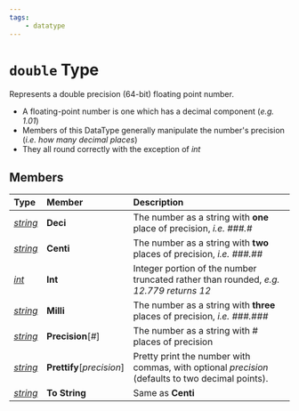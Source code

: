 ```yaml
---
tags:
    - datatype
---
```


# `double` Type

Represents a double precision (64-bit) floating point number.

* A floating-point number is one which has a decimal component (_e.g. 1.01_)
* Members of this DataType generally manipulate the number's precision (_i.e. how many decimal places_)
* They all round correctly with the exception of _int_

## Members

| **Type** | **Member** | **Description** |
| :--- | :--- | :--- |
| [_string_](datatype-string.md) | **Deci** | The number as a string with **one** place of precision, _i.e. ###.#_ |
| [_string_](datatype-string.md) | **Centi** | The number as a string with **two** places of precision, _i.e. ###.##_ |
| [_int_](datatype-int.md) | **Int** | Integer portion of the number truncated rather than rounded, _e.g. 12.779 returns 12_ |
| [_string_](datatype-string.md) | **Milli** | The number as a string with **three** places of precision, _i.e. ###.###_ |
| [_string_](datatype-string.md) | **Precision**[_#_] | The number as a string with # places of precision |
| [_string_](datatype-string.md) | **Prettify**[_precision_] | Pretty print the number with commas, with optional _precision_ (defaults to two decimal points). |
| [_string_](datatype-string.md) | **To String** | Same as **Centi** |
